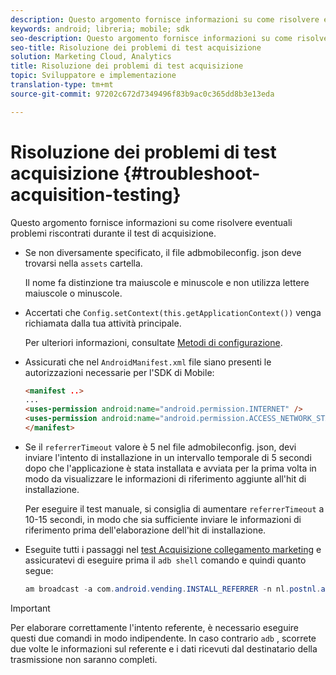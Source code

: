 ```yaml
---
description: Questo argomento fornisce informazioni su come risolvere eventuali problemi riscontrati durante il test di acquisizione.
keywords: android; libreria; mobile; sdk
seo-description: Questo argomento fornisce informazioni su come risolvere eventuali problemi riscontrati durante il test di acquisizione.
seo-title: Risoluzione dei problemi di test acquisizione
solution: Marketing Cloud, Analytics
title: Risoluzione dei problemi di test acquisizione
topic: Sviluppatore e implementazione
translation-type: tm+mt
source-git-commit: 97202c672d7349496f83b9ac0c365dd8b3e13eda

---
```



# Risoluzione dei problemi di test acquisizione {#troubleshoot-acquisition-testing}

Questo argomento fornisce informazioni su come risolvere eventuali problemi riscontrati durante il test di acquisizione.

* Se non diversamente specificato, il file adbmobileconfig. json deve trovarsi nella `assets` cartella.

   Il nome fa distinzione tra maiuscole e minuscole e non utilizza lettere maiuscole o minuscole.

* Accertati che `Config.setContext(this.getApplicationContext())` venga richiamata dalla tua attività principale.

   Per ulteriori informazioni, consultate [Metodi di configurazione](https://docs.adobe.com/content/help/en/mobile-services/android/configuration-android/methods.html).

* Assicurati che nel `AndroidManifest.xml` file siano presenti le autorizzazioni necessarie per l'SDK di Mobile:

   ```html
   <manifest ..>
   ... 
   <uses-permission android:name="android.permission.INTERNET" />
   <uses-permission android:name="android.permission.ACCESS_NETWORK_STATE" />
   </manifest>
   ```

* Se il `referrerTimeout` valore è 5 nel file admobileconfig. json, devi inviare l'intento di installazione in un intervallo temporale di 5 secondi dopo che l'applicazione è stata installata e avviata per la prima volta in modo da visualizzare le informazioni di riferimento aggiunte all'hit di installazione.

   Per eseguire il test manuale, si consiglia di aumentare `referrerTimeout` a 10-15 secondi, in modo che sia sufficiente inviare le informazioni di riferimento prima dell'elaborazione dell'hit di installazione.

* Eseguite tutti i passaggi nel [test Acquisizione collegamento marketing](https://docs.adobe.com/content/help/en/mobile-services/android/acquisition-android/t-testing-marketing-link-acquisition.html) e assicuratevi di eseguire prima il `adb shell` comando e quindi quanto segue:

   ```java
   am broadcast -a com.android.vending.INSTALL_REFERRER -n nl.postnl.app/.tracking.AdobeAcquisitionLinkBroadcastReceiver --es "referrer" "utm_source=adb_acq_v3&utm_campaign=adb_acq_v3&utm_content=<the newly generated id at step #7>"
   ```

>[!IMPORTANT]
>
>Per elaborare correttamente l'intento referente, è necessario eseguire questi due comandi in modo indipendente. In caso contrario `adb` , scorrete due volte le informazioni sul referente e i dati ricevuti dal destinatario della trasmissione non saranno completi.

